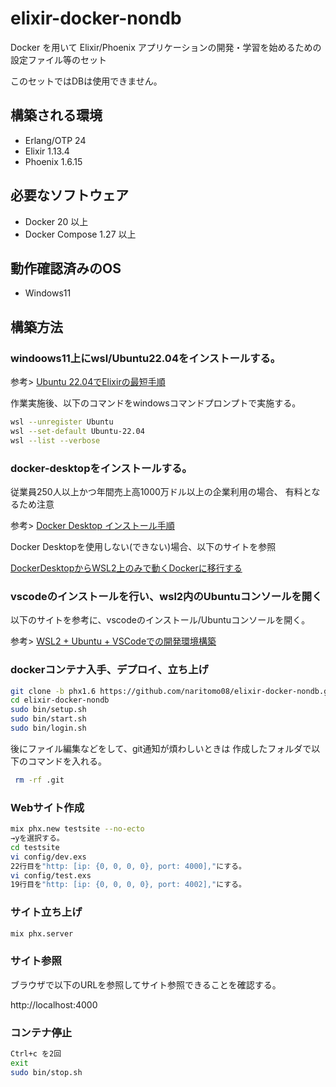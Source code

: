 # elixir-docker-nondb

Docker を用いて Elixir/Phoenix アプリケーションの開発・学習を始めるための設定ファイル等のセット

このセットではDBは使用できません。

## 構築される環境

* Erlang/OTP 24
* Elixir 1.13.4
* Phoenix 1.6.15

## 必要なソフトウェア

* Docker 20 以上
* Docker Compose 1.27 以上

## 動作確認済みのOS

* Windows11

## 構築方法

### windoows11上にwsl/Ubuntu22.04をインストールする。

参考>
[Ubuntu 22.04でElixirの最短手順](https://qiita.com/piacerex/items/01e89435af0f7a454ad2)

作業実施後、以下のコマンドをwindowsコマンドプロンプトで実施する。

```bash
wsl --unregister Ubuntu
wsl --set-default Ubuntu-22.04
wsl --list --verbose
```

### docker-desktopをインストールする。

従業員250人以上かつ年間売上高1000万ドル以上の企業利用の場合、
有料となるため注意

参考>
[Docker Desktop インストール手順](https://qiita.com/R_R/items/a09fab09ce9fa9e905c5)

Docker Desktopを使用しない(できない)場合、以下のサイトを参照

[DockerDesktopからWSL2上のみで動くDockerに移行する](https://zenn.dev/taiga533/articles/11f1b21ef4a5ff)

### vscodeのインストールを行い、wsl2内のUbuntuコンソールを開く

以下のサイトを参考に、vscodeのインストール/Ubuntuコンソールを開く。

参考>
[WSL2 + Ubuntu + VSCodeでの開発環境構築](https://qiita.com/zaburo/items/27b5b819fae2bde97a3b)

### dockerコンテナ入手、デプロイ、立ち上げ

```bash
git clone -b phx1.6 https://github.com/naritomo08/elixir-docker-nondb.git elixir-docker-nondb
cd elixir-docker-nondb
sudo bin/setup.sh
sudo bin/start.sh
sudo bin/login.sh
```

後にファイル編集などをして、git通知が煩わしいときは
作成したフォルダで以下のコマンドを入れる。

```bash
 rm -rf .git
```

### Webサイト作成

```bash
mix phx.new testsite --no-ecto
→yを選択する。
cd testsite
vi config/dev.exs
22行目を"http: [ip: {0, 0, 0, 0}, port: 4000],"にする。
vi config/test.exs
19行目を"http: [ip: {0, 0, 0, 0}, port: 4002],"にする。
```

### サイト立ち上げ

```bash
mix phx.server
```

### サイト参照

ブラウザで以下のURLを参照してサイト参照できることを確認する。

http://localhost:4000

### コンテナ停止

```bash
Ctrl+c を2回
exit
sudo bin/stop.sh
```
